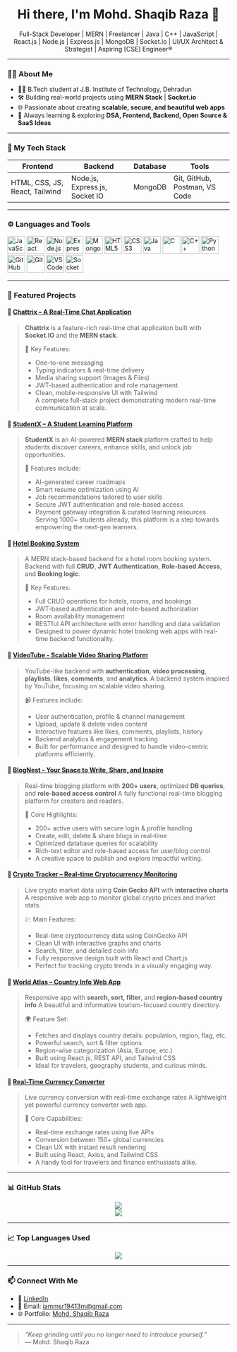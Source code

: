 <h1 align="center">Hi there, I'm Mohd. Shaqib Raza 👋</h1>

<p align="center">
  Full-Stack Developer | MERN | Freelancer | Java | C++ | JavaScript | React.js | Node.js | Express.js | MongoDB | Socket.io | UI/UX Architect & Strategist | Aspiring [CSE] Engineer®
</p>

---

### 👨‍💻 About Me
- 🧑‍🎓 B.Tech student at J.B. Institute of Technology, Dehradun  
- 🛠️ Building real-world projects using **MERN Stack**  | **Socket.io**
- 🌐 Passionate about creating **scalable, secure, and beautiful web apps**  
- 💬 Always learning & exploring **DSA, Frontend, Backend, Open Source & SaaS Ideas**

---

### 💼 My Tech Stack

| Frontend | Backend | Database | Tools |
|---------|---------|----------|-------|
| HTML, CSS, JS, React, Tailwind | Node.js, Express.js, Socket IO | MongoDB | Git, GitHub, Postman, VS Code |

---

### ⚙️ Languages and Tools

<p align="left">
  <img src="https://cdn.jsdelivr.net/gh/devicons/devicon/icons/javascript/javascript-original.svg" width="40" height="40" alt="JavaScript"/>
  <img src="https://cdn.jsdelivr.net/gh/devicons/devicon/icons/react/react-original.svg" width="40" height="40" alt="React"/>
  <img src="https://cdn.jsdelivr.net/gh/devicons/devicon/icons/nodejs/nodejs-original.svg" width="40" height="40" alt="Node.js"/>
  <img src="https://cdn.jsdelivr.net/gh/devicons/devicon/icons/express/express-original.svg" width="40" font-white height="40" alt="Express"/>
  <img src="https://cdn.jsdelivr.net/gh/devicons/devicon/icons/mongodb/mongodb-original.svg" width="40" height="40" alt="MongoDB"/>
  <img src="https://cdn.jsdelivr.net/gh/devicons/devicon/icons/html5/html5-original.svg" width="40" height="40" alt="HTML5"/>
  <img src="https://cdn.jsdelivr.net/gh/devicons/devicon/icons/css3/css3-original.svg" width="40" height="40" alt="CSS3"/>
  <img src="https://cdn.jsdelivr.net/gh/devicons/devicon/icons/java/java-original.svg" width="40" height="40" alt="Java"/>
  <img src="https://cdn.jsdelivr.net/gh/devicons/devicon/icons/c/c-original.svg" width="40" height="40" alt="C"/>
  <img src="https://cdn.jsdelivr.net/gh/devicons/devicon/icons/cplusplus/cplusplus-original.svg" width="40" height="40" alt="C++"/>
  <img src="https://cdn.jsdelivr.net/gh/devicons/devicon/icons/python/python-original.svg" width="40" height="40" alt="Python"/>
  <img src="https://cdn.jsdelivr.net/gh/devicons/devicon/icons/github/github-original.svg" width="40" height="40" alt="GitHub"/>
  <img src="https://cdn.jsdelivr.net/gh/devicons/devicon/icons/git/git-original.svg" width="40" height="40" alt="Git"/>
  <img src="https://cdn.jsdelivr.net/gh/devicons/devicon/icons/vscode/vscode-original.svg" width="40" height="40" alt="VS Code"/>
  <img src="https://cdn.jsdelivr.net/gh/devicons/devicon/icons/socketio/socketio-original.svg" width="40" height="40" alt="Socket IO"/>
</p>

---

### 🧩 Featured Projects

#### 🔹 [Chattrix – A Real-Time Chat Application](https://github.com/IamMSR-01/Chat-App)  
> **Chattrix** is a feature-rich real-time chat application built with **Socket.IO** and the **MERN stack**.
> 
> 💬 Key Features:  
> - One-to-one messaging  
> - Typing indicators & real-time delivery  
> - Media sharing support (Images & Files)  
> - JWT-based authentication and role management  
> - Clean, mobile-responsive UI with Tailwind  
> A complete full-stack project demonstrating modern real-time communication at scale.

#### 🔹 [StudentX – A Student Learning Platform](https://github.com/IamMSR-01/studentx)  
> **StudentX** is an AI-powered **MERN stack** platform crafted to help students discover careers, enhance skills, and unlock job opportunities.
>  
> 🚀 Features include:  
> - AI-generated career roadmaps  
> - Smart resume optimization using AI  
> - Job recommendations tailored to user skills  
> - Secure JWT authentication and role-based access  
> - Payment gateway integration & curated learning resources  
> Serving 1000+ students already, this platform is a step towards empowering the next-gen learners.

#### 🔹 [Hotel Booking System](https://github.com/IamMSR-01/Hotel-Management)
> A MERN stack-based backend for a hotel room booking system.
> Backend with full **CRUD**, **JWT Authentication**, **Role-based Access**, and **Booking logic**.
> 
> 🏨 Key Features:
> - Full CRUD operations for hotels, rooms, and bookings
> - JWT-based authentication and role-based authorization
> - Room availability management
> - RESTful API architecture with error handling and data validation
> - Designed to power dynamic hotel booking web apps with real-time backend functionality.

#### 🔹 [VideoTube - Scalable Video Sharing Platform](https://github.com/IamMSR-01/Youtube-clone-backend)
> YouTube-like backend with **authentication**, **video processing**, **playlists**, **likes**, **comments**, and **analytics**.
> A backend system inspired by YouTube, focusing on scalable video sharing.
> 
> 📹 Features include:
> - User authentication, profile & channel management
> - Upload, update & delete video content
> - Interactive features like likes, comments, playlists, history
> - Backend analytics & engagement tracking
> - Built for performance and designed to handle video-centric platforms efficiently.

#### 🔹 [BlogNest - Your Space to Write, Share, and Inspire](https://blog-app-orpin-rho.vercel.app/)
> Real-time blogging platform with **200+ users**, optimized **DB queries**, and **role-based access control**
> A fully functional real-time blogging platform for creators and readers.
> 
> 📝 Core Highlights:
> - 200+ active users with secure login & profile handling
> - Create, edit, delete & share blogs in real-time
> - Optimized database queries for scalability
> - Rich-text editor and role-based access for user/blog control
> - A creative space to publish and explore impactful writing.

#### 🔹 [Crypto Tracker – Real-time Cryptocurrency Monitoring](https://crypto-tracker-raza.vercel.app/)
> Live crypto market data using **Coin Gecko API** with **interactive charts**
> A responsive web app to monitor global crypto prices and market stats.
> 
> 💹 Main Features:
> - Real-time cryptocurrency data using CoinGecko API
> - Clean UI with interactive graphs and charts
> - Search, filter, and detailed coin info
> - Fully responsive design built with React and Chart.js
> - Perfect for tracking crypto trends in a visually engaging way.

#### 🔹 [World Atlas – Country Info Web App](https://world-atlas-ivory.vercel.app/)
> Responsive app with **search, sort, filter**, and **region-based country info**
> A beautiful and informative tourism-focused country directory.
> 
> 🌍 Feature Set:
> - Fetches and displays country details: population, region, flag, etc.
> - Powerful search, sort & filter options
> - Region-wise categorization (Asia, Europe, etc.)
> - Built using React.js, REST API, and Tailwind CSS
> - Ideal for travelers, geography students, and curious minds.

#### 🔹 [Real-Time Currency Converter](https://currency-converter-gamma-two-92.vercel.app/)
> Live currency conversion with real-time exchange rates
> A lightweight yet powerful currency converter web app.
> 
> 💱 Core Capabilities:
> - Real-time exchange rates using live APIs
> - Conversion between 150+ global currencies
> - Clean UX with instant result rendering
> - Built using React, Axios, and Tailwind CSS
> - A handy tool for travelers and finance enthusiasts alike.

---

### 📊 GitHub Stats

<p align="center">
  <img src="https://github-readme-stats.vercel.app/api?username=IamMSR-01&show_icons=true&theme=github_dark" />
  <br/>
  <img src="https://github-readme-streak-stats.herokuapp.com/?user=IamMSR-01&theme=github-dark"/>
</p>

---

### 📈 Top Languages Used

<p align="center">
  <img src="https://github-readme-stats.vercel.app/api/top-langs/?username=IamMSR-01&layout=compact&theme=github_dark" />
</p>

---

### 📫 Connect With Me

- 💼 [LinkedIn](https://www.linkedin.com/in/mohd-shaqib-raza/)
- 📧 Email: iammsr19413m@gmail.com
- 🌐 Portfolio: [Mohd. Shaqib Raza](https://mohd-shaqib-raza.vercel.app/)

---

> *“Keep grinding until you no longer need to introduce yourself.”*  
> — Mohd. Shaqib Raza
